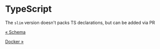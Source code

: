 # TypeScript

The `slim` version doesn't packs TS declarations, but can be added via PR

[&laquo; Schema](./schema.md)

[Docker &raquo;](./docker.md)
